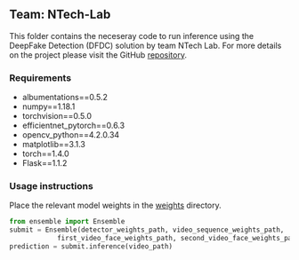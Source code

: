 ## Team: NTech-Lab
This folder contains the neceseray code to run inference using the DeepFake Detection (DFDC) solution by team NTech Lab.  For more details on the project please visit the GitHub [repository](https://github.com/NTech-Lab/deepfake-detection-challenge).

### Requirements
 
- albumentations==0.5.2
- numpy==1.18.1
- torchvision==0.5.0
- efficientnet_pytorch==0.6.3
- opencv_python==4.2.0.34
- matplotlib==3.1.3
- torch==1.4.0
- Flask==1.1.2

### Usage instructions

Place the relevant model weights in the [weights](./weights) directory.
``` python
from ensemble import Ensemble
submit = Ensemble(detector_weights_path, video_sequence_weights_path,
       	 	first_video_face_weights_path, second_video_face_weights_path)
prediction = submit.inference(video_path)
```